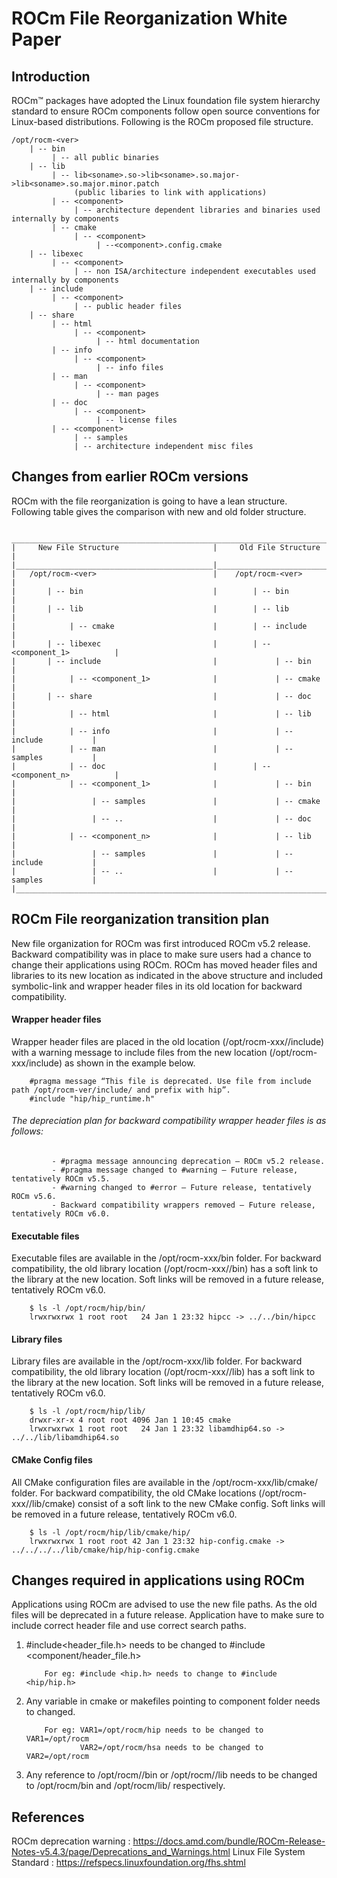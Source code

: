 # ROCm File Reorganization White Paper


## Introduction 

ROCm™ packages have adopted the Linux foundation file system hierarchy standard to ensure ROCm components follow open source conventions for Linux-based distributions. Following is the ROCm proposed file structure.

    /opt/rocm-<ver>
        | -- bin
             | -- all public binaries
        | -- lib
             | -- lib<soname>.so->lib<soname>.so.major->lib<soname>.so.major.minor.patch
                  (public libaries to link with applications)
             | -- <component> 
                  | -- architecture dependent libraries and binaries used internally by components
             | -- cmake
                  | -- <component>
                       | --<component>.config.cmake
        | -- libexec
             | -- <component> 
                  | -- non ISA/architecture independent executables used internally by components
        | -- include
             | -- <component>
                  | -- public header files
        | -- share
             | -- html
                  | -- <component>
                       | -- html documentation
             | -- info
                  | -- <component>
                       | -- info files   
             | -- man
                  | -- <component>
                       | -- man pages
             | -- doc
                  | -- <component>
                       | -- license files
             | -- <component>
                  | -- samples
                  | -- architecture independent misc files


## Changes from earlier ROCm versions

ROCm with the file reorganization is going to have a lean structure. Following table gives the comparison with new and old folder structure.

     _________________________________________________________________________________   
    |     New File Structure                     |     Old File Structure             |
    |____________________________________________|____________________________________|
    |   /opt/rocm-<ver>                          |    /opt/rocm-<ver>                 |
    |       | -- bin                             |        | -- bin                    |
    |       | -- lib                             |        | -- lib                    |
    |            | -- cmake                      |        | -- include                |
    |       | -- libexec                         |        | -- <component_1>          |
    |       | -- include                         |             | -- bin               |
    |            | -- <component_1>              |             | -- cmake             |
    |       | -- share                           |             | -- doc               |
    |            | -- html                       |             | -- lib               |
    |            | -- info                       |             | -- include           |
    |            | -- man                        |             | -- samples           |
    |            | -- doc                        |        | -- <component_n>          |
    |            | -- <component_1>              |             | -- bin               |
    |                 | -- samples               |             | -- cmake             |
    |                 | -- ..                    |             | -- doc               |
    |            | -- <component_n>              |             | -- lib               |
    |                 | -- samples               |             | -- include           |
    |                 | -- ..                    |             | -- samples           |
    |_________________________________________________________________________________|


##  ROCm File reorganization transition plan

New file organization for ROCm was first introduced ROCm v5.2 release. Backward compatibility was in place to make sure users had a chance to change their applications using ROCm. ROCm has moved header files and libraries to its new location as indicated in the above structure and included symbolic-link and wrapper header files in its old location for backward compatibility.
 
#### Wrapper header files

Wrapper header files are placed in the old location (/opt/rocm-xxx/<component>/include) with a warning message to include files from the new location (/opt/rocm-xxx/include) as shown in the example below.

        #pragma message “This file is deprecated. Use file from include path /opt/rocm-ver/include/ and prefix with hip”.
        #include "hip/hip_runtime.h"

###### The depreciation plan for backward compatibility wrapper header files is as follows:
             - #pragma message announcing deprecation – ROCm v5.2 release.
             - #pragma message changed to #warning – Future release, tentatively ROCm v5.5.
             - #warning changed to #error – Future release, tentatively ROCm v5.6.
             - Backward compatibility wrappers removed – Future release, tentatively ROCm v6.0.

#### Executable files

Executable files are available in the /opt/rocm-xxx/bin folder. For backward compatibility, the old library location (/opt/rocm-xxx/<component>/bin) has a soft link to the library at the new location. Soft links will be removed in a future release, tentatively ROCm v6.0.

        $ ls -l /opt/rocm/hip/bin/
        lrwxrwxrwx 1 root root   24 Jan 1 23:32 hipcc -> ../../bin/hipcc
        

#### Library files

Library files are available in the /opt/rocm-xxx/lib folder. For backward compatibility, the old library location (/opt/rocm-xxx/<component>/lib) has a soft link to the library at the new location. Soft links will be removed in a future release, tentatively ROCm v6.0.

        $ ls -l /opt/rocm/hip/lib/
        drwxr-xr-x 4 root root 4096 Jan 1 10:45 cmake
        lrwxrwxrwx 1 root root   24 Jan 1 23:32 libamdhip64.so -> ../../lib/libamdhip64.so
        

#### CMake Config files

All CMake configuration files are available in the  /opt/rocm-xxx/lib/cmake/<component> folder. For backward compatibility, the old CMake locations (/opt/rocm-xxx/<component>/lib/cmake) consist of a soft link to the new CMake config. Soft links will be removed in a future release, tentatively ROCm v6.0.

        $ ls -l /opt/rocm/hip/lib/cmake/hip/
        lrwxrwxrwx 1 root root 42 Jan 1 23:32 hip-config.cmake -> ../../../../lib/cmake/hip/hip-config.cmake

## Changes required in applications using ROCm

Applications using ROCm are advised to use the new file paths. As the old files will be deprecated in a future release. Application have to make sure to include correct header file and use correct search paths.

1.	#include<header_file.h> needs to be changed to #include <component/header_file.h> 

      		For eg: #include <hip.h> needs to change to #include <hip/hip.h>


2.	Any variable in cmake or makefiles pointing to component folder needs to changed.

      		For eg: VAR1=/opt/rocm/hip needs to be changed to VAR1=/opt/rocm
                    VAR2=/opt/rocm/hsa needs to be changed to VAR2=/opt/rocm

3.	Any reference to /opt/rocm/<component>/bin or /opt/rocm/<component>/lib needs to be changed to /opt/rocm/bin and /opt/rocm/lib/ respectively.


## References

ROCm deprecation warning   : https://docs.amd.com/bundle/ROCm-Release-Notes-v5.4.3/page/Deprecations_and_Warnings.html
Linux File System Standard : https://refspecs.linuxfoundation.org/fhs.shtml
